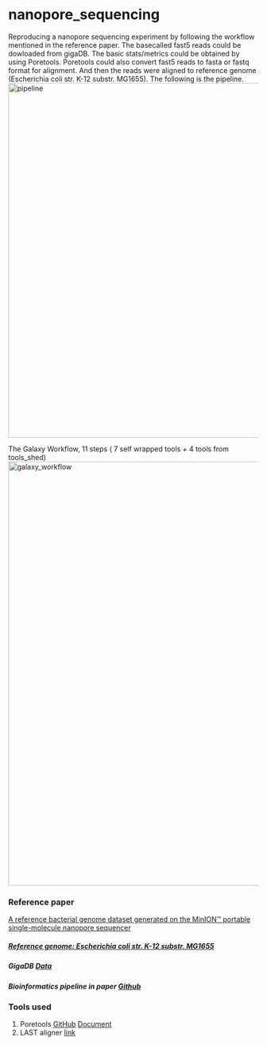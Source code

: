 # nanopore_sequencing
Reproducing a nanopore sequencing experiment by following the workflow mentioned in the reference paper.
The basecalled fast5 reads could be dowloaded from gigaDB. The basic stats/metrics could be obtained by using Poretools. Poretools could also convert fast5 reads to fasta or fastq format for alignment. And then the reads were aligned to reference genome (Escherichia coli str. K-12 substr. MG1655). The following is the pipeline.
<img width="714" alt="pipeline" src="https://cloud.githubusercontent.com/assets/15060044/24547734/dbdf0746-1643-11e7-8c4f-e5647f71d855.png"> 

The Galaxy Workflow, 11 steps ( 7 self wrapped tools  + 4 tools from tools_shed)
<img width="854" alt="galaxy_workflow" src="https://cloud.githubusercontent.com/assets/15060044/25758616/ddf8e306-3201-11e7-95eb-6f4f4fe6f0ae.png">

### Reference paper
[A reference bacterial genome dataset generated on the MinION™ portable single-molecule nanopore sequencer](https://academic.oup.com/gigascience/article-lookup/doi/10.1186/2047-217X-3-22)
##### [Reference genome: Escherichia coli str. K-12 substr. MG1655](https://www.ncbi.nlm.nih.gov/nuccore/U00096.2)
##### GigaDB [Data](http://gigadb.org/dataset/100102)
##### Bioinformatics pipeline in paper [Github](https://github.com/arq5x/nanopore-scripts)

### Tools used
1. Poretools [GitHub](https://github.com/arq5x/poretools) [Document](http://poretools.readthedocs.io/en/latest/)
2. LAST aligner [link](http://last.cbrc.jp/)

